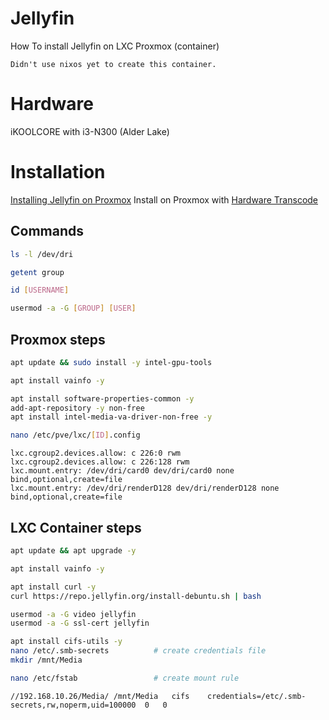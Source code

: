 # Jellyfin

How To install Jellyfin on LXC Proxmox (container)

```
Didn't use nixos yet to create this container.
```

# Hardware

iKOOLCORE with i3-N300 (Alder Lake)

# Installation

[Installing Jellyfin on Proxmox](https://www.wundertech.net/installing-jellyfin-on-proxmox/)
Install on Proxmox with [Hardware Transcode](https://www.youtube.com/watch?v=tWumbDlbzLY)

## Commands

```sh
ls -l /dev/dri
```

```sh
getent group
```

```sh
id [USERNAME]
```

```sh
usermod -a -G [GROUP] [USER]
```

## Proxmox steps


```sh
apt update && sudo install -y intel-gpu-tools
```

```sh
apt install vainfo -y
```

```sh
apt install software-properties-common -y
add-apt-repository -y non-free
apt install intel-media-va-driver-non-free -y
```

```sh
nano /etc/pve/lxc/[ID].config
```

```
lxc.cgroup2.devices.allow: c 226:0 rwm
lxc.cgroup2.devices.allow: c 226:128 rwm
lxc.mount.entry: /dev/dri/card0 dev/dri/card0 none bind,optional,create=file
lxc.mount.entry: /dev/dri/renderD128 dev/dri/renderD128 none bind,optional,create=file
```

## LXC Container steps

```sh
apt update && apt upgrade -y
```

```sh
apt install vainfo -y
```

```sh
apt install curl -y
curl https://repo.jellyfin.org/install-debuntu.sh | bash
```

```sh
usermod -a -G video jellyfin
usermod -a -G ssl-cert jellyfin
```

```sh
apt install cifs-utils -y
nano /etc/.smb-secrets          # create credentials file
mkdir /mnt/Media
```

```sh
nano /etc/fstab                 # create mount rule
```

```
//192.168.10.26/Media/ /mnt/Media   cifs    credentials=/etc/.smb-secrets,rw,noperm,uid=100000  0   0
```
